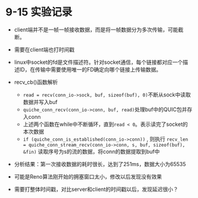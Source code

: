 # 9-15 实验记录

- client端并不是一帧一帧接收数据，而是将一帧数据分为多次传输，可能截断。
- 需要在client端也打时间戳
- linux中socket的fd是文件描述符。针对socket通信，每个链接都对应一个描述ID，在传输中需要使用唯一的FD确定向哪个链接上传输数据。
- recv_cb()函数解析
  - `read = recv(conn_io->sock, buf, sizeof(buf), 0)`不断从sock中读取数据并写入buf
  - `quiche_conn_recv(conn_io->conn, buf, read)`处理buf中的QUIC包并存入conn
  - 上述两个函数在while中不断循环，直到`read < 0`。表示读完了socket的本次数据
  - `if (quiche_conn_is_established(conn_io->conn))` , 则执行 `recv_len = quiche_conn_stream_recv(conn_io->conn, s, buf, sizeof(buf), &fin)` 读取序号为s的流的数据，将conn的数据提取到buf中

- 分析结果：第一次接收数据的耗时很长，达到了251ms，数据大小为65535
- 可能是Reno算法刚开始的拥塞窗口太小，修改以后发现没有效果
- 需要打整体时间戳，对比server和client的时间戳以后，发现延迟很小？

